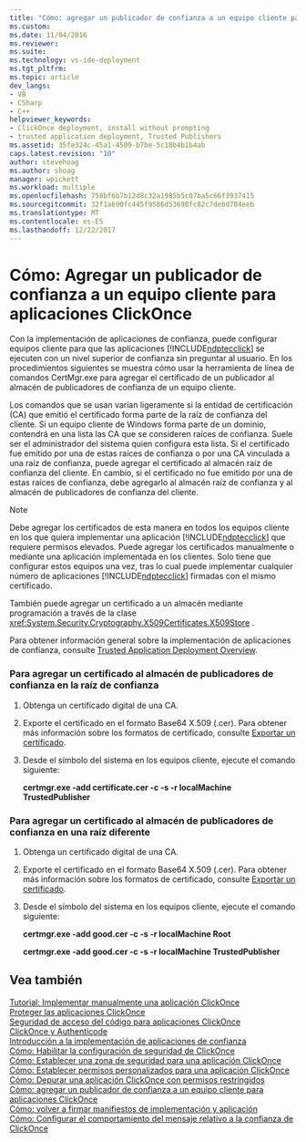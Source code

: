 ```yaml
---
title: "Cómo: agregar un publicador de confianza a un equipo cliente para aplicaciones ClickOnce | Documentos de Microsoft"
ms.custom: 
ms.date: 11/04/2016
ms.reviewer: 
ms.suite: 
ms.technology: vs-ide-deployment
ms.tgt_pltfrm: 
ms.topic: article
dev_langs:
- VB
- CSharp
- C++
helpviewer_keywords:
- ClickOnce deployment, install without prompting
- trusted application deployment, Trusted Publishers
ms.assetid: 35fe324c-45a1-4509-b7be-5c18b4b1b4ab
caps.latest.revision: "10"
author: stevehoag
ms.author: shoag
manager: wpickett
ms.workload: multiple
ms.openlocfilehash: 758bf6b7b12d8c32a1985b5c07ba5c66f3937415
ms.sourcegitcommit: 32f1a690fc445f9586d53698fc82c7debd784eeb
ms.translationtype: MT
ms.contentlocale: es-ES
ms.lasthandoff: 12/22/2017
---
```

# <a name="how-to-add-a-trusted-publisher-to-a-client-computer-for-clickonce-applications"></a>Cómo: Agregar un publicador de confianza a un equipo cliente para aplicaciones ClickOnce
Con la implementación de aplicaciones de confianza, puede configurar equipos cliente para que las aplicaciones [!INCLUDE[ndptecclick](../deployment/includes/ndptecclick_md.md)] se ejecuten con un nivel superior de confianza sin preguntar al usuario. En los procedimientos siguientes se muestra cómo usar la herramienta de línea de comandos CertMgr.exe para agregar el certificado de un publicador al almacén de publicadores de confianza de un equipo cliente.  
  
 Los comandos que se usan varían ligeramente si la entidad de certificación (CA) que emitió el certificado forma parte de la raíz de confianza del cliente. Si un equipo cliente de Windows forma parte de un dominio, contendrá en una lista las CA que se consideren raíces de confianza. Suele ser el administrador del sistema quien configura esta lista. Si el certificado fue emitido por una de estas raíces de confianza o por una CA vinculada a una raíz de confianza, puede agregar el certificado al almacén raíz de confianza del cliente. En cambio, si el certificado no fue emitido por una de estas raíces de confianza, debe agregarlo al almacén raíz de confianza y al almacén de publicadores de confianza del cliente.  
  
> [!NOTE]
>  Debe agregar los certificados de esta manera en todos los equipos cliente en los que quiera implementar una aplicación [!INCLUDE[ndptecclick](../deployment/includes/ndptecclick_md.md)] que requiere permisos elevados. Puede agregar los certificados manualmente o mediante una aplicación implementada en los clientes. Solo tiene que configurar estos equipos una vez, tras lo cual puede implementar cualquier número de aplicaciones [!INCLUDE[ndptecclick](../deployment/includes/ndptecclick_md.md)] firmadas con el mismo certificado.  
  
 También puede agregar un certificado a un almacén mediante programación a través de la clase <xref:System.Security.Cryptography.X509Certificates.X509Store> .  
  
 Para obtener información general sobre la implementación de aplicaciones de confianza, consulte [Trusted Application Deployment Overview](../deployment/trusted-application-deployment-overview.md).  
  
### <a name="to-add-a-certificate-to-the-trusted-publishers-store-under-the-trusted-root"></a>Para agregar un certificado al almacén de publicadores de confianza en la raíz de confianza  
  
1.  Obtenga un certificado digital de una CA.  
  
2.  Exporte el certificado en el formato Base64 X.509 (.cer). Para obtener más información sobre los formatos de certificado, consulte [Exportar un certificado](http://go.microsoft.com/fwlink/?LinkId=164793).  
  
3.  Desde el símbolo del sistema en los equipos cliente, ejecute el comando siguiente:  
  
     **certmgr.exe -add certificate.cer -c -s -r localMachine TrustedPublisher**  
  
### <a name="to-add-a-certificate-to-the-trusted-publishers-store-under-a-different-root"></a>Para agregar un certificado al almacén de publicadores de confianza en una raíz diferente  
  
1.  Obtenga un certificado digital de una CA.  
  
2.  Exporte el certificado en el formato Base64 X.509 (.cer). Para obtener más información sobre los formatos de certificado, consulte [Exportar un certificado](http://go.microsoft.com/fwlink/?LinkId=164793).  
  
3.  Desde el símbolo del sistema en los equipos cliente, ejecute el comando siguiente:  
  
     **certmgr.exe -add good.cer -c -s -r localMachine Root**  
  
     **certmgr.exe -add good.cer -c -s -r localMachine TrustedPublisher**  
  
## <a name="see-also"></a>Vea también  
 [Tutorial: Implementar manualmente una aplicación ClickOnce](../deployment/walkthrough-manually-deploying-a-clickonce-application.md)   
 [Proteger las aplicaciones ClickOnce](../deployment/securing-clickonce-applications.md)   
 [Seguridad de acceso del código para aplicaciones ClickOnce](../deployment/code-access-security-for-clickonce-applications.md)   
 [ClickOnce y Authenticode](../deployment/clickonce-and-authenticode.md)   
 [Introducción a la implementación de aplicaciones de confianza](../deployment/trusted-application-deployment-overview.md)   
 [Cómo: Habilitar la configuración de seguridad de ClickOnce](../deployment/how-to-enable-clickonce-security-settings.md)   
 [Cómo: Establecer una zona de seguridad para una aplicación ClickOnce](../deployment/how-to-set-a-security-zone-for-a-clickonce-application.md)   
 [Cómo: Establecer permisos personalizados para una aplicación ClickOnce](../deployment/how-to-set-custom-permissions-for-a-clickonce-application.md)   
 [Cómo: Depurar una aplicación ClickOnce con permisos restringidos](../deployment/how-to-debug-a-clickonce-application-with-restricted-permissions.md)   
 [Cómo: agregar un publicador de confianza a un equipo cliente para aplicaciones ClickOnce](../deployment/how-to-add-a-trusted-publisher-to-a-client-computer-for-clickonce-applications.md)   
 [Cómo: volver a firmar manifiestos de implementación y aplicación](../deployment/how-to-re-sign-application-and-deployment-manifests.md)   
 [Cómo: Configurar el comportamiento del mensaje relativo a la confianza de ClickOnce](../deployment/how-to-configure-the-clickonce-trust-prompt-behavior.md)